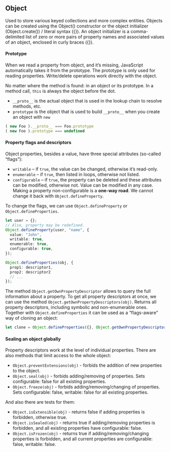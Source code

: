 ## Object
Used to store various keyed collections and more complex entities.
Objects can be created using the Object() constructor or the object initializer (Object.create()) / literal syntax ({}).
An object initializer is a comma-delimited list of zero or more pairs of property
names and associated values of an object, enclosed in curly braces ({}).

#### Prototype
When we read a property from object, and it’s missing, JavaScript automatically takes it from the prototype.
The prototype is only used for reading properties. Write/delete operations work directly with the object.

No matter where the method is found: in an object or its prototype.
In a method call, `this` is always the object before the dot.
- `__proto__` is the actual object that is used in the lookup chain to resolve methods, etc.
- `prototype` is the object that is used to build `__proto__` when you create an object with `new`
```typescript
( new Foo ).__proto__ === Foo.prototype
( new Foo ).prototype === undefined
```

#### Property flags and descriptors
Object properties, besides a value, have three special attributes (so-called “flags”):
- `writable` – if `true`, the value can be changed, otherwise it’s read-only.
- `enumerable` – if `true`, then listed in loops, otherwise not listed.
- `configurable` – if `true`, the property can be deleted and these attributes can be modified,
  otherwise not. Value can be modified in any case.
  Making a property non-configurable is a **one-way road**. We cannot change it back with `Object.defineProperty`.

To change the flags, we can use `Object.defineProperty` or `Object.defineProperties`.
```typescript
let user = {};
// Also, property may be redefined.
Object.defineProperty(user, "name", {
  value: "John",
  writable: true,
  enumerable: true,
  configurable: true,
});

Object.defineProperties(obj, {
  prop1: descriptor1,
  prop2: descriptor2
  // ...
});
```
The method `Object.getOwnPropertyDescriptor` allows to query the full information about a property.
To get all property descriptors at once, we can use the method `Object.getOwnPropertyDescriptors(obj)`.
Returns all property descriptors, including symbolic and non-enumerable ones.
Together with `Object.defineProperties` it can be used as a “flags-aware” way of cloning an object:
```typescript
let clone = Object.defineProperties({}, Object.getOwnPropertyDescriptors(obj));
```
#### Sealing an object globally
Property descriptors work at the level of individual properties.
There are also methods that limit access to the whole object:
- `Object.preventExtensions(obj)` - forbids the addition of new properties to the object.
- `Object.seal(obj)` - forbids adding/removing of properties. Sets configurable: false for all existing properties.
- `Object.freeze(obj)` - forbids adding/removing/changing of properties.
  Sets configurable: false, writable: false for all existing properties.

And also there are tests for them:
- `Object.isExtensible(obj)` - returns false if adding properties is forbidden, otherwise true.
- `Object.isSealed(obj)` - returns true if adding/removing properties is forbidden,
  and all existing properties have configurable: false.
- `Object.isFrozen(obj)` - returns true if adding/removing/changing properties is forbidden,
  and all current properties are configurable: false, writable: false.
